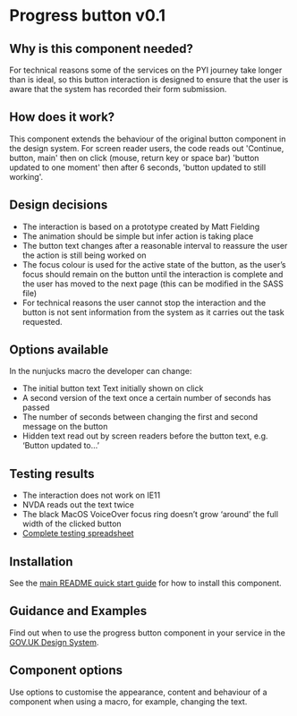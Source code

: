 # Progress button v0.1

## Why is this component needed? 

For technical reasons some of the services on the PYI journey take longer than is ideal, so this button interaction is designed to ensure that the user is aware that the system has recorded their form submission. 

## How does it work? 

This component extends the behaviour of the original button component in the design system. For screen reader users, the code reads out 'Continue, button, main' then on click (mouse, return key or space bar) 'button updated to one moment' then after 6 seconds, 'button updated to still working'. 

## Design decisions

* The interaction is based on a prototype created by Matt Fielding
* The animation should be simple but infer action is taking place
* The button text changes after a reasonable interval to reassure the user the action is still being worked on 
* The focus colour is used for the active state of the button, as the user’s focus should remain on the button until the interaction is complete and the user has moved to the next page (this can be modified in the SASS file) 
* For technical reasons the user cannot stop the interaction and the button is not sent information from the system as it carries out the task requested. 

## Options available 

In the nunjucks macro the developer can change: 
* The initial button text Text initially shown on click 
* A second version of the text once a certain number of seconds has passed
* The number of seconds between changing the first and second message on the button 
* Hidden text read out by screen readers before the button text, e.g. ‘Button updated to…’ 

## Testing results 

* The interaction does not work on IE11
* NVDA reads out the text twice
* The black MacOS VoiceOver focus ring doesn’t grow ‘around’ the full width of the clicked button 
* [Complete testing spreadsheet](https://docs.google.com/spreadsheets/d/1Y2279rNOzlXWDX_4oeLR2NU49ExD1KXaKkxsUwLxbOg/edit#gid=0)

## Installation

See the [main README quick start guide](https://github.com/alphagov/govuk-frontend#quick-start) for how to install this component.

## Guidance and Examples

Find out when to use the progress button component in your service in the [GOV.UK Design System](https://design-system.service.gov.uk/components/progress-button).

## Component options

Use options to customise the appearance, content and behaviour of a component when using a macro, for example, changing the text.
